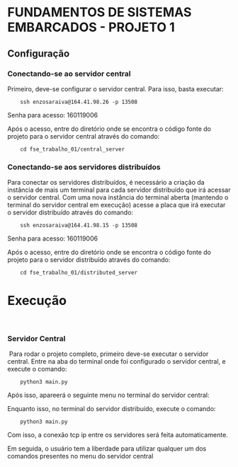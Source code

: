 # FUNDAMENTOS DE SISTEMAS EMBARCADOS - PROJETO 1

## Configuração

### Conectando-se ao servidor central

Primeiro, deve-se configurar o servidor central. Para isso, basta executar: 

```
    ssh enzosaraiva@164.41.98.26 -p 13508
```

Senha para acesso: 160119006

Após o acesso, entre do diretório onde se encontra o código fonte do projeto para o servidor central através do comando:

```
    cd fse_trabalho_01/central_server
```
### Conectando-se aos servidores distribuídos

Para conectar os servidores distribuídos, é necessário a criação da instância de mais um terminal para cada servidor distribuído que irá acessar o servidor central. 
Com uma nova instância do terminal aberta (mantendo o terminal do servidor central em execução) acesse a placa que irá executar o servidor distribuído através do comando: 

```
    ssh enzosaraiva@164.41.98.15 -p 13508
```
Senha para acesso: 160119006


Após o acesso, entre do diretório onde se encontra o código fonte do projeto para o servidor distribuído através do comando:
​
```
    cd fse_trabalho_01/distributed_server
```
# Execução
​
### Servidor Central
​
Para rodar o projeto completo, primeiro deve-se executar o servidor central. Entre na aba do terminal onde foi configurado o servidor central, e execute o comando: 

```
    python3 main.py
```

Após isso, apareerá o seguinte menu no terminal do servidor central:

Enquanto isso, no terminal do servidor distribuído, execute o comando:

```
    python3 main.py
```

Com isso, a conexão tcp ip entre os servidores será feita automaticamente.

Em seguida, o usuário tem a liberdade para utilizar qualquer um dos comandos presentes no menu do servidor central